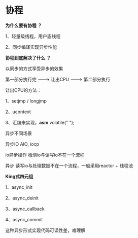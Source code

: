 # 协程



**为什么要有协程 ？**

1、轻量级线程，用户态线程

2、同步编译实现异步性能



**协程到底解决了什么 ？**

以同步的方式享受异步的效果

第一部分执行完 --->  让出CPU --->  第二部分执行



让出CPU的方法：

1、setjmp  /  longjmp

2、ucontext

3、汇编来实现，__asm__ volatile(" ");



异步不同场景

异步IO            AIO,  iocp

io异步操作     检测io与读写io不在一个流程

异步                读写io与处理数据不在一个流程，一般采用reactor + 线程池



**King式四元组**

1、async_init

2、async_deinit

3、async_callback

4、async_commit

这种异步形式实现代码可读性差，难理解
